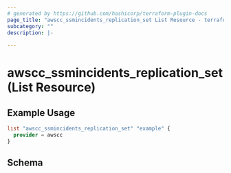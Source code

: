 ```yaml
---
# generated by https://github.com/hashicorp/terraform-plugin-docs
page_title: "awscc_ssmincidents_replication_set List Resource - terraform-provider-awscc"
subcategory: ""
description: |-
  
---
```


# awscc_ssmincidents_replication_set (List Resource)



## Example Usage

```terraform
list "awscc_ssmincidents_replication_set" "example" {
  provider = awscc
}
```

<!-- schema generated by tfplugindocs -->
## Schema
